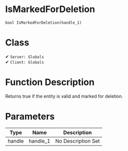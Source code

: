 # IsMarkedForDeletion
```
bool IsMarkedForDeletion(handle_1)
```
# Class
✔ `Server: Globals`  
✔ `Client: Globals`  

# Function Description
Returns true if the entity is valid and marked for deletion.
# Parameters
Type|Name|Description
--|--|--
handle|handle_1|No Description Set
